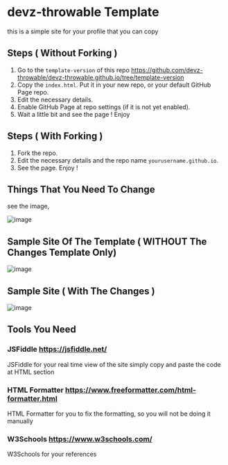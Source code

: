 # devz-throwable Template

this is a simple site for your profile that you can copy 

## Steps ( Without Forking )
1. Go to the `template-version` of this repo 
<https://github.com/devz-throwable/devz-throwable.github.io/tree/template-version>
3. Copy the `index.html`. Put it in your new 
repo, or your default GitHub Page repo.
4. Edit the necessary details.
5. Enable GitHub Page at  repo settings 
(if it is not yet enabled).
7. Wait a little bit and see the page ! Enjoy

## Steps ( With Forking )
1. Fork the repo.
2. Edit the necessary details and the 
repo name `yourusername.github.io`.
4. See the page. Enjoy !

## Things That You Need To Change 

see the image,

![image](https://user-images.githubusercontent.com/47092464/163711454-e0995449-0a3d-4066-b4e8-f03c57a7c2ef.png)

## Sample Site Of The Template ( WITHOUT The Changes Template Only)

![image](https://user-images.githubusercontent.com/47092464/163711940-32644546-e241-42da-8753-e34008d63b4a.png)

## Sample Site ( With The Changes )

![image](https://user-images.githubusercontent.com/47092464/163711522-6e54a032-bf98-4c70-86f9-fa7d3d3f0c9a.png)

## Tools You Need 

### JSFiddle https://jsfiddle.net/
JSFiddle for your real time view of the site 
simply copy and paste the code at HTML section 

### HTML Formatter https://www.freeformatter.com/html-formatter.html
HTML Formatter for you to fix the formatting,
so you will not be doing it manually

### W3Schools https://www.w3schools.com/
W3Schools for your references







